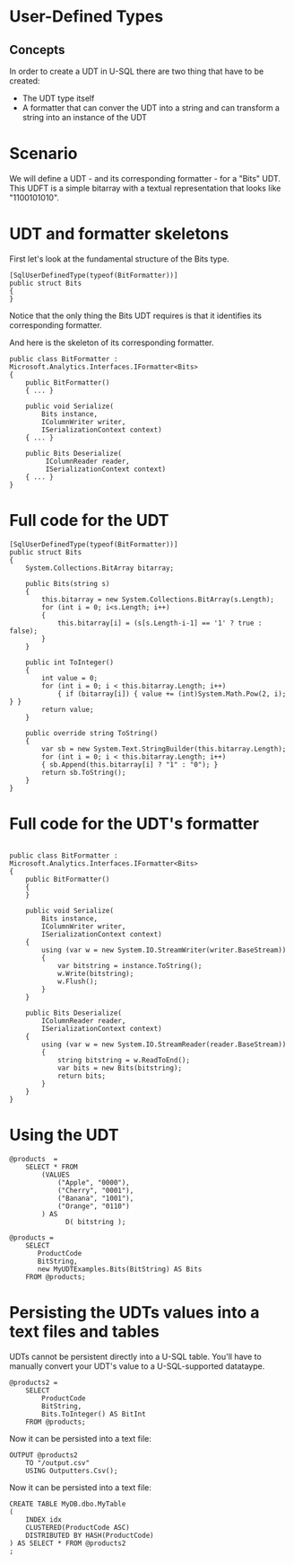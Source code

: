 # User-Defined Types

## Concepts

In order to create a UDT in U-SQL there are two thing that have to be created:
* The UDT type itself
* A formatter that can conver the UDT into a string and can transform a string into an instance of the UDT

# Scenario

We will define a UDT - and its corresponding formatter - for a "Bits" UDT. This UDFT is a simple bitarray with a textual representation that looks like "1100101010".

# UDT and formatter skeletons

First let's look at the fundamental structure of the Bits type. 

```
[SqlUserDefinedType(typeof(BitFormatter))]
public struct Bits
{
}
```

Notice that the only thing the Bits UDT requires is that it identifies its corresponding formatter.

And here is the skeleton of its corresponding formatter.

```
public class BitFormatter : Microsoft.Analytics.Interfaces.IFormatter<Bits>
{
    public BitFormatter()
    { ... }

    public void Serialize(
        Bits instance,
        IColumnWriter writer,
        ISerializationContext context)
    { ... }

    public Bits Deserialize(
         IColumnReader reader,
         ISerializationContext context)
    { ... }
}
```

# Full code for the UDT 

```
[SqlUserDefinedType(typeof(BitFormatter))]
public struct Bits
{
    System.Collections.BitArray bitarray;

    public Bits(string s)
    {
        this.bitarray = new System.Collections.BitArray(s.Length);
        for (int i = 0; i<s.Length; i++)
        {
            this.bitarray[i] = (s[s.Length-i-1] == '1' ? true : false);
        }
    }

    public int ToInteger()
    {
        int value = 0;
        for (int i = 0; i < this.bitarray.Length; i++)
            { if (bitarray[i]) { value += (int)System.Math.Pow(2, i); } }
        return value;
    }

    public override string ToString()
    {
        var sb = new System.Text.StringBuilder(this.bitarray.Length);
        for (int i = 0; i < this.bitarray.Length; i++)
        { sb.Append(this.bitarray[i] ? "1" : "0"); }
        return sb.ToString();
    }
}
```

# Full code for the UDT's formatter

```

public class BitFormatter : Microsoft.Analytics.Interfaces.IFormatter<Bits>
{
    public BitFormatter()
    {
    }

    public void Serialize(
        Bits instance,
        IColumnWriter writer,
        ISerializationContext context)
    {
        using (var w = new System.IO.StreamWriter(writer.BaseStream))
        {
            var bitstring = instance.ToString();
            w.Write(bitstring);
            w.Flush();
        }
    }

    public Bits Deserialize(
        IColumnReader reader,
        ISerializationContext context)
    {
        using (var w = new System.IO.StreamReader(reader.BaseStream))
        {
            string bitstring = w.ReadToEnd();
            var bits = new Bits(bitstring);
            return bits;
        }
    }
}

```

# Using the UDT

```
@products  = 
    SELECT * FROM 
        (VALUES
            ("Apple", "0000"),
            ("Cherry", "0001"),
            ("Banana", "1001"),
            ("Orange", "0110")
        ) AS 
              D( bitstring );

@products = 
    SELECT 
       ProductCode
       BitString, 
       new MyUDTExamples.Bits(BitString) AS Bits
    FROM @products;
```

# Persisting the UDTs values into a text files and tables

UDTs cannot be persistent directly into a U-SQL table. You'll have to manually convert your UDT's value to a U-SQL-supported datataype. 

```
@products2 = 
    SELECT 
        ProductCode
        BitString, 
        Bits.ToInteger() AS BitInt
    FROM @products;
```

Now it can be persisted into a text file:

```
OUTPUT @products2
    TO "/output.csv"
    USING Outputters.Csv();
```

Now it can be persisted into a text file:


```
CREATE TABLE MyDB.dbo.MyTable
( 
    INDEX idx  
    CLUSTERED(ProductCode ASC)
    DISTRIBUTED BY HASH(ProductCode) 
) AS SELECT * FROM @products2
;
```

